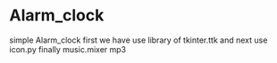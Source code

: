 # Alarm_clock
simple Alarm_clock
first we have use library of tkinter.ttk
and next use icon.py
finally music.mixer mp3
